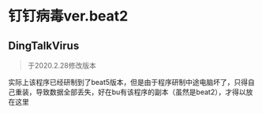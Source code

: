 # 钉钉病毒ver.beat2
## DingTalkVirus
>于2020.2.28修改版本

实际上该程序已经研制到了beat5版本，但是由于程序研制中途电脑坏了，只得自己重装，导致数据全部丢失，好在bu有该程序的副本（虽然是beat2），才得以放在这里
